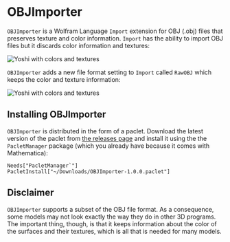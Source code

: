 # OBJImporter
`OBJImporter` is a Wolfram Language `Import` extension for OBJ (.obj) files that preserves texture and color information. `Import` has the ability to import OBJ files but it discards color information and textures:

<img src="https://i.imgur.com/pFXEBRe.png" alt="Yoshi with colors and textures" />

`OBJImporter` adds a new file format setting to `Import` called `RawOBJ` which keeps the color and texture information:

<img src="https://i.imgur.com/pSmO5ai.png" alt="Yoshi with colors and textures" />

## Installing OBJImporter
`OBJImporter` is distributed in the form of a paclet. Download the latest version of the paclet from [the releases page](https://github.com/cekdahl/OBJImporter/releases) and install it using the the `PacletManager` package (which you already have because it comes with Mathematica):

    Needs["PacletManager`"]
    PacletInstall["~/Downloads/OBJImporter-1.0.0.paclet"]
    
## Disclaimer
`OBJImporter` supports a subset of the OBJ file format. As a consequence, some models may not look exactly the way they do in other 3D programs. The important thing, though, is that it keeps information about the color of the surfaces and their textures, which is all that is needed for many models.
